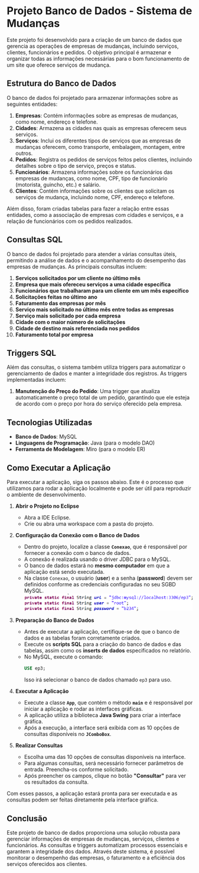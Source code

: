 # Projeto Banco de Dados - Sistema de Mudanças

Este projeto foi desenvolvido para a criação de um banco de dados que gerencia as operações de empresas de mudanças, incluindo serviços, clientes, funcionários e pedidos. O objetivo principal é armazenar e organizar todas as informações necessárias para o bom funcionamento de um site que oferece serviços de mudança.

## Estrutura do Banco de Dados

O banco de dados foi projetado para armazenar informações sobre as seguintes entidades:

1. **Empresas**: Contém informações sobre as empresas de mudanças, como nome, endereço e telefone.
2. **Cidades**: Armazena as cidades nas quais as empresas oferecem seus serviços.
3. **Serviços**: Inclui os diferentes tipos de serviços que as empresas de mudanças oferecem, como transporte, embalagem, montagem, entre outros.
4. **Pedidos**: Registra os pedidos de serviços feitos pelos clientes, incluindo detalhes sobre o tipo de serviço, preços e status.
5. **Funcionários**: Armazena informações sobre os funcionários das empresas de mudanças, como nome, CPF, tipo de funcionário (motorista, guincho, etc.) e salário.
6. **Clientes**: Contém informações sobre os clientes que solicitam os serviços de mudança, incluindo nome, CPF, endereço e telefone.

Além disso, foram criadas tabelas para fazer a relação entre essas entidades, como a associação de empresas com cidades e serviços, e a relação de funcionários com os pedidos realizados.

## Consultas SQL

O banco de dados foi projetado para atender a várias consultas úteis, permitindo a análise de dados e o acompanhamento do desempenho das empresas de mudanças. As principais consultas incluem:

1. **Serviços solicitados por um cliente no último mês**
2. **Empresa que mais ofereceu serviços a uma cidade específica**
3. **Funcionários que trabalharam para um cliente em um mês específico**
4. **Solicitações feitas no último ano**
5. **Faturamento das empresas por mês**
6. **Serviço mais solicitado no último mês entre todas as empresas**
7. **Serviço mais solicitado por cada empresa**
8. **Cidade com o maior número de solicitações**
9. **Cidade de destino mais referenciada nos pedidos**
10. **Faturamento total por empresa**

## Triggers SQL

Além das consultas, o sistema também utiliza triggers para automatizar o gerenciamento de dados e manter a integridade dos registros. As triggers implementadas incluem:

1. **Manutenção do Preço do Pedido**: Uma trigger que atualiza automaticamente o preço total de um pedido, garantindo que ele esteja de acordo com o preço por hora do serviço oferecido pela empresa.

## Tecnologias Utilizadas

- **Banco de Dados**: MySQL
- **Linguagens de Programação**: Java (para o modelo DAO)
- **Ferramenta de Modelagem**: Miro (para o modelo ER)

## Como Executar a Aplicação

Para executar a aplicação, siga os passos abaixo. Este é o processo que utilizamos para rodar a aplicação localmente e pode ser útil para reproduzir o ambiente de desenvolvimento.

1. **Abrir o Projeto no Eclipse**
   - Abra a IDE Eclipse.
   - Crie ou abra uma workspace com a pasta do projeto.

2. **Configuração da Conexão com o Banco de Dados**
   - Dentro do projeto, localize a classe **`Conexao`**, que é responsável por fornecer a conexão com o banco de dados.
   - A conexão é realizada usando o driver JDBC para o MySQL.
   - O banco de dados estará no **mesmo computador** em que a aplicação está sendo executada.
   - Na classe `Conexao`, o usuário (**user**) e a senha (**password**) devem ser definidos conforme as credenciais configuradas no seu SGBD MySQL.
   ![Conexao BD](Imagens/conexao.png)


3. **Preparação do Banco de Dados**
   - Antes de executar a aplicação, certifique-se de que o banco de dados e as tabelas foram corretamente criados.
   - Execute os **scripts SQL** para a criação do banco de dados e das tabelas, assim como os **inserts de dados** especificados no relatório.
   - No MySQL, execute o comando: 
     ```sql
     USE ep3;
     ```
     Isso irá selecionar o banco de dados chamado `ep3` para uso.

4. **Executar a Aplicação**
   - Execute a classe **`App`**, que contém o método **`main`** e é responsável por iniciar a aplicação e rodar as interfaces gráficas.
   - A aplicação utiliza a biblioteca **Java Swing** para criar a interface gráfica.
   - Após a execução, a interface será exibida com as 10 opções de consultas disponíveis no **`JComboBox`**.
   
5. **Realizar Consultas**
   - Escolha uma das 10 opções de consultas disponíveis na interface.
   - Para algumas consultas, será necessário fornecer parâmetros de entrada. Preencha-os conforme solicitado.
   - Após preencher os campos, clique no botão **"Consultar"** para ver os resultados da consulta.

Com esses passos, a aplicação estará pronta para ser executada e as consultas podem ser feitas diretamente pela interface gráfica.


## Conclusão

Este projeto de banco de dados proporciona uma solução robusta para gerenciar informações de empresas de mudanças, serviços, clientes e funcionários. As consultas e triggers automatizam processos essenciais e garantem a integridade dos dados. Através deste sistema, é possível monitorar o desempenho das empresas, o faturamento e a eficiência dos serviços oferecidos aos clientes.

